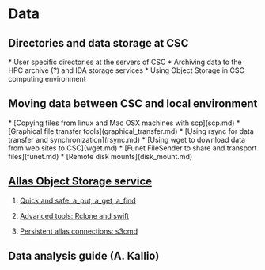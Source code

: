<h1>Data</h1>

<h2>Directories and data storage at CSC</h2>
* User specific directories at the servers of CSC 
* Archiving data to the HPC archive (?) and IDA storage services 
* Using Object Storage in CSC computing environment 

<h2>Moving data between CSC and local environment</h2>
* [Copying files from linux and Mac OSX machines with scp](scp.md) 
* [Graphical file transfer tools](graphical_transfer.md) 
* [Using rsync for data transfer and synchronization](rsync.md)
* [Using wget to download data from web sites to CSC](wget.md)
* [Funet FileSender to share and transport files](funet.md)
* [Remote disk mounts](disk_mount.md) 

    
[<h2>Allas Object Storage service</h2>](./allas.md) 

 1.  [Quick and safe: a_put, a_get, a_find](./a_commands.md)

 2.  [Advanced tools: Rclone and swift](./rclone.md)

 3.  [Persistent allas connections: s3cmd](./s3cmd.md)

<h2>Data analysis guide (A. Kallio)</h2>
